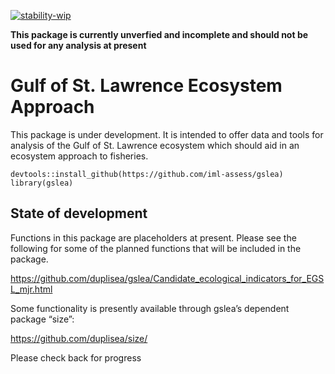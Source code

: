 [![stability-wip](https://img.shields.io/badge/stability-work_in_progress-lightgrey.svg)](https://github.com/orangemug/stability-badges)

**This package is currently unverfied and incomplete and should not be
used for any analysis at present**

Gulf of St. Lawrence Ecosystem Approach
=======================================

This package is under development. It is intended to offer data and
tools for analysis of the Gulf of St. Lawrence ecosystem which should
aid in an ecosystem approach to fisheries.

    devtools::install_github(https://github.com/iml-assess/gslea)
    library(gslea)

State of development
--------------------

Functions in this package are placeholders at present. Please see the
following for some of the planned functions that will be included in the
package.

<a href="https://github.com/duplisea/gslea/Candidate_ecological_indicators_for_EGSL_mjr.html" class="uri">https://github.com/duplisea/gslea/Candidate_ecological_indicators_for_EGSL_mjr.html</a>

Some functionality is presently available through gslea’s dependent
package “size”:

<a href="https://github.com/duplisea/size/" class="uri">https://github.com/duplisea/size/</a>

Please check back for progress
